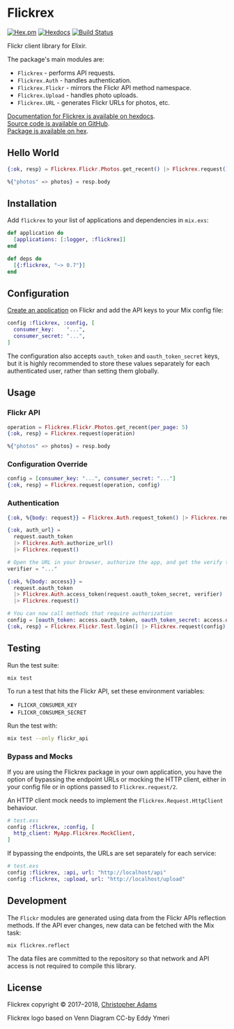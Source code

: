 # Flickrex

[![Hex.pm](https://img.shields.io/hexpm/v/flickrex.svg)](https://hex.pm/packages/flickrex)
[![Hexdocs](https://img.shields.io/badge/hexdocs-prerelease-orange.svg)](http://hexdocs.pm/flickrex/)
[![Build Status](https://travis-ci.org/christopheradams/flickrex.svg?branch=master)](https://travis-ci.org/christopheradams/flickrex)

Flickr client library for Elixir.

The package's main modules are:

* `Flickrex` - performs API requests.
* `Flickrex.Auth` - handles authentication.
* `Flickrex.Flickr` - mirrors the Flickr API method namespace.
* `Flickrex.Upload` - handles photo uploads.
* `Flickrex.URL` - generates Flickr URLs for photos, etc.

[Documentation for Flickrex is available on hexdocs](http://hexdocs.pm/flickrex/).<br/>
[Source code is available on GitHub](https://github.com/christopheradams/flickrex).<br/>
[Package is available on hex](https://hex.pm/packages/flickrex).

## Hello World

```elixir
{:ok, resp} = Flickrex.Flickr.Photos.get_recent() |> Flickrex.request()

%{"photos" => photos} = resp.body
```

## Installation

Add `flickrex` to your list of applications and dependencies in `mix.exs`:

```elixir
def application do
  [applications: [:logger, :flickrex]]
end

def deps do
  [{:flickrex, "~> 0.7"}]
end
```

## Configuration

[Create an application](https://www.flickr.com/services/apps/create/apply/) on
Flickr and add the API keys to your Mix config file:

```elixir
config :flickrex, :config, [
  consumer_key:    "...",
  consumer_secret: "...",
]
```

The configuration also accepts `oauth_token` and `oauth_token_secret` keys, but
it is highly recommended to store these values separately for each authenticated
user, rather than setting them globally.

## Usage

### Flickr API

```elixir
operation = Flickrex.Flickr.Photos.get_recent(per_page: 5)
{:ok, resp} = Flickrex.request(operation)

%{"photos" => photos} = resp.body
```

### Configuration Override

```elixir
config = [consumer_key: "...", consumer_secret: "..."]
{:ok, resp} = Flickrex.request(operation, config)
```

### Authentication

```elixir
{:ok, %{body: request}} = Flickrex.Auth.request_token() |> Flickrex.request()

{:ok, auth_url} =
  request.oauth_token
  |> Flickrex.Auth.authorize_url()
  |> Flickrex.request()

# Open the URL in your browser, authorize the app, and get the verify token
verifier = "..."

{:ok, %{body: access}} =
  request.oauth_token
  |> Flickrex.Auth.access_token(request.oauth_token_secret, verifier)
  |> Flickrex.request()

# You can now call methods that require authorization
config = [oauth_token: access.oauth_token, oauth_token_secret: access.oauth_token_secret]
{:ok, resp} = Flickrex.Flickr.Test.login() |> Flickrex.request(config)
```

## Testing

Run the test suite:

```sh
mix test
```

To run a test that hits the Flickr API, set these environment variables:

* `FLICKR_CONSUMER_KEY`
* `FLICKR_CONSUMER_SECRET`

Run the test with:

```sh
mix test --only flickr_api
```

### Bypass and Mocks

If you are using the Flickrex package in your own application, you have the
option of bypassing the endpoint URLs or mocking the HTTP client, either in your
config file or in options passed to `Flickrex.request/2`.

An HTTP client mock needs to implement the `Flickrex.Request.HttpClient`
behaviour.

```elixir
# test.exs
config :flickrex, :config, [
  http_client: MyApp.Flickrex.MockClient,
]
```

If bypassing the endpoints, the URLs are set separately for each service:

```elixir
# test.exs
config :flickrex, :api, url: "http://localhost/api"
config :flickrex, :upload, url: "http://localhost/upload"
```

## Development

The `Flickr` modules are generated using data from the Flickr APIs reflection
methods. If the API ever changes, new data can be fetched with the Mix task:

```
mix flickrex.reflect
```

The data files are committed to the repository so that network and API access is
not required to compile this library.

## License

Flickrex copyright &copy; 2017&ndash;2018,
[Christopher Adams](https://github.com/christopheradams)

Flickrex logo based on Venn Diagram CC-by Eddy Ymeri
